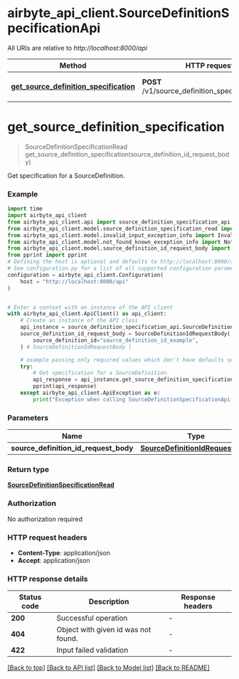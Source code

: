 # airbyte_api_client.SourceDefinitionSpecificationApi

All URIs are relative to *http://localhost:8000/api*

Method | HTTP request | Description
------------- | ------------- | -------------
[**get_source_definition_specification**](SourceDefinitionSpecificationApi.md#get_source_definition_specification) | **POST** /v1/source_definition_specifications/get | Get specification for a SourceDefinition.


# **get_source_definition_specification**
> SourceDefinitionSpecificationRead get_source_definition_specification(source_definition_id_request_body)

Get specification for a SourceDefinition.

### Example


```python
import time
import airbyte_api_client
from airbyte_api_client.api import source_definition_specification_api
from airbyte_api_client.model.source_definition_specification_read import SourceDefinitionSpecificationRead
from airbyte_api_client.model.invalid_input_exception_info import InvalidInputExceptionInfo
from airbyte_api_client.model.not_found_known_exception_info import NotFoundKnownExceptionInfo
from airbyte_api_client.model.source_definition_id_request_body import SourceDefinitionIdRequestBody
from pprint import pprint
# Defining the host is optional and defaults to http://localhost:8000/api
# See configuration.py for a list of all supported configuration parameters.
configuration = airbyte_api_client.Configuration(
    host = "http://localhost:8000/api"
)


# Enter a context with an instance of the API client
with airbyte_api_client.ApiClient() as api_client:
    # Create an instance of the API class
    api_instance = source_definition_specification_api.SourceDefinitionSpecificationApi(api_client)
    source_definition_id_request_body = SourceDefinitionIdRequestBody(
        source_definition_id="source_definition_id_example",
    ) # SourceDefinitionIdRequestBody | 

    # example passing only required values which don't have defaults set
    try:
        # Get specification for a SourceDefinition.
        api_response = api_instance.get_source_definition_specification(source_definition_id_request_body)
        pprint(api_response)
    except airbyte_api_client.ApiException as e:
        print("Exception when calling SourceDefinitionSpecificationApi->get_source_definition_specification: %s\n" % e)
```


### Parameters

Name | Type | Description  | Notes
------------- | ------------- | ------------- | -------------
 **source_definition_id_request_body** | [**SourceDefinitionIdRequestBody**](SourceDefinitionIdRequestBody.md)|  |

### Return type

[**SourceDefinitionSpecificationRead**](SourceDefinitionSpecificationRead.md)

### Authorization

No authorization required

### HTTP request headers

 - **Content-Type**: application/json
 - **Accept**: application/json


### HTTP response details

| Status code | Description | Response headers |
|-------------|-------------|------------------|
**200** | Successful operation |  -  |
**404** | Object with given id was not found. |  -  |
**422** | Input failed validation |  -  |

[[Back to top]](#) [[Back to API list]](../README.md#documentation-for-api-endpoints) [[Back to Model list]](../README.md#documentation-for-models) [[Back to README]](../README.md)

